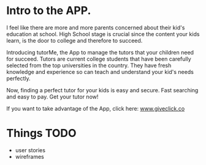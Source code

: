 # Intro to the APP.

I feel like there are more and more parents concerned about their kid's education at school. High School stage is crucial since the content your kids learn, is the door to college and therefore to succeed.

Introducing tutorMe, the App to manage the tutors that your children need for succeed. Tutors are current college students that have been carefully selected from the top universities in the country. They have fresh knowledge and experience so can teach and understand your kid's needs perfectly.

Now, finding a perfect tutor for your kids is easy and secure. Fast searching and easy to pay. Get your tutor now!

If you want to take advantage of the App, click here: www.giveclick.co



# Things TODO

- user stories
- wireframes
